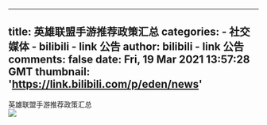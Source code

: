 
---
title: 英雄联盟手游推荐政策汇总
categories: 
    - 社交媒体
    - bilibili - link 公告
author: bilibili - link 公告
comments: false
date: Fri, 19 Mar 2021 13:57:28 GMT
thumbnail: 'https://link.bilibili.com/p/eden/news'
---

<div>   
英雄联盟手游推荐政策汇总<br><img src="https://link.bilibili.com/p/eden/news" referrerpolicy="no-referrer">  
</div>
            